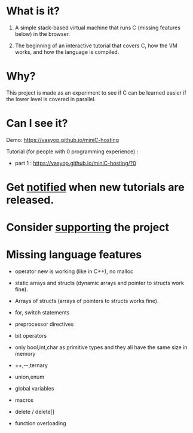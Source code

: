 # What is it?

1. A simple stack-based virtual machine that runs C (missing features below) in the browser.

2. The beginning of an interactive tutorial that covers C, how the VM works, and how the language is compiled.

# Why?

This project is made as an experiment to see if C can be learned easier if the lower level is covered in parallel.

# Can I see it?

Demo: https://vasyop.github.io/miniC-hosting

Tutorial (for people with 0 programming experience) : 
* part 1 : https://vasyop.github.io/miniC-hosting/?0

# Get [notified](https://docs.google.com/forms/d/e/1FAIpQLSectFtg9jl4zkFZqPnQkSRChNG7-I0qzR3247NRzdmAqEHCZA/viewform) when new tutorials are released.

# Consider [supporting](https://github.com/vasyop/miniC-hosting/blob/master/support.md) the project

# Missing language features

* operator new is working (like in C++), no malloc

* static arrays and structs (dynamic arrays and pointer to structs work fine).
  
* Arrays of structs (arrays of pointers to structs works fine).
  
* for, switch statements

* preprocessor directives
  
* bit operators
  
* only bool,int,char as primitive types and they all have the same size in memory
  
* ++,--,ternary
  
* union,enum
  
* global variables
  
* macros

* delete / delete[]

* function overloading
